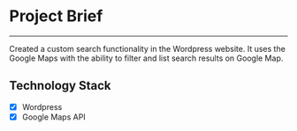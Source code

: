 # Project Brief

----

Created a custom search functionality in the Wordpress website. It uses the Google Maps with the ability to filter and list search results on Google Map. 



## Technology Stack

-[x] Wordpress
-[x] Google Maps API
